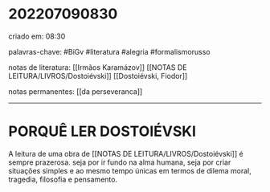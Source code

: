 # 202207090830
criado em: 08:30

palavras-chave: #BiGv #literatura #alegria #formalismorusso 

notas de literatura: [[Irmãos Karamázov]]
[[NOTAS DE LEITURA/LIVROS/Dostoiévski]]
[[Dostoiévski, Fiodor]]

notas permanentes: [[da perseveranca]]

---
# PORQUÊ LER DOSTOIÉVSKI


A leitura de uma obra de [[NOTAS DE LEITURA/LIVROS/Dostoiévski]] é sempre prazerosa. seja por ir fundo na alma humana, seja por criar situações simples e ao mesmo tempo únicas em termos de dilema moral, tragedia, filosofia e pensamento.